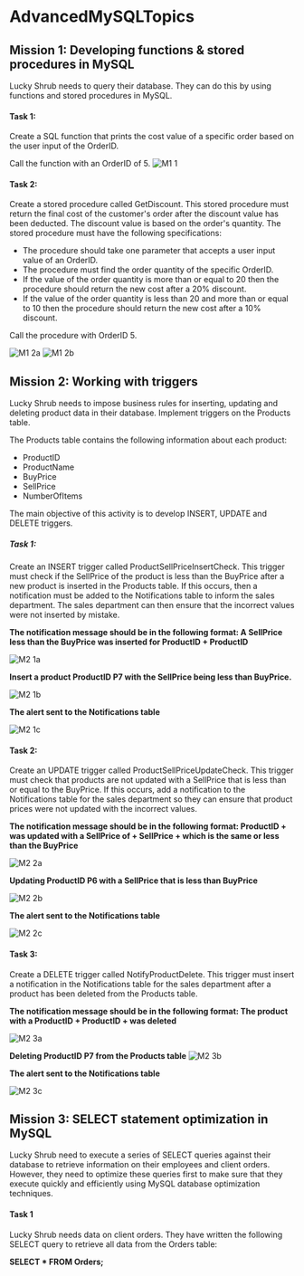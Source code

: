 # AdvancedMySQLTopics

## Mission 1: Developing functions & stored procedures in MySQL

Lucky Shrub needs to query their database. They can do this by using functions and stored procedures in MySQL.

#### Task 1:
Create a SQL function that prints the cost value of a specific order based on the user input of the OrderID. 

Call the function with an OrderID of 5.
![M1 1](https://user-images.githubusercontent.com/106580846/216032538-abdad9e8-84a9-499e-a4d4-709546eadb80.png)

#### Task 2:
Create a stored procedure called GetDiscount. This stored procedure must return the final cost of the customer's order after the discount value has been deducted. 
The discount value is based on the order's quantity. The stored procedure must have the following specifications: 
*	The procedure should take one parameter that accepts a user input value of an OrderID. 
*	The procedure must find the order quantity of the specific OrderID. 
*	If the value of the order quantity is more than or equal to 20 then the procedure should return the new cost after a 20% discount. 
*	If the value of the order quantity is less than 20 and more than or equal to 10 then the procedure should return the new cost after a 10% discount.

Call the procedure with OrderID 5.

![M1 2a](https://user-images.githubusercontent.com/106580846/216032765-4473a37d-d4e5-4a4b-b54f-2314ab7d068a.png)
![M1 2b](https://user-images.githubusercontent.com/106580846/216032803-d79d4ee9-c563-4ed8-8e18-4b7716b789f1.png)

## Mission 2: Working with triggers

Lucky Shrub needs to impose business rules for inserting, updating and deleting product data in their database. Implement triggers on the Products table.

The Products table contains the following information about each product:
*	ProductID
*	ProductName  
*	BuyPrice
*	SellPrice
*	NumberOfItems

The main objective of this activity is to develop INSERT, UPDATE and DELETE triggers.

##### Task 1:

Create an INSERT trigger called ProductSellPriceInsertCheck. This trigger must check if the SellPrice of the product is less than the BuyPrice after a new product is inserted in the Products table. If this occurs, then a notification must be added to the Notifications table to inform the sales department. The sales department can then ensure that the incorrect values were not inserted by mistake.

**The notification message should be in the following format: A SellPrice less than the BuyPrice was inserted for ProductID + ProductID**

![M2 1a](https://user-images.githubusercontent.com/106580846/216033369-c692bc57-b2f8-4c4c-85cd-3282bed002e2.png)

**Insert a product  ProductID P7 with the SellPrice being less than BuyPrice.**

![M2 1b](https://user-images.githubusercontent.com/106580846/216033422-ef6ee92b-4215-434c-9df6-5a27fcaac30f.png)

**The alert sent to the Notifications table**

![M2 1c](https://user-images.githubusercontent.com/106580846/216033454-bdcd9123-341c-4c9f-9b52-2f9390173db0.png)

#### Task 2:
Create an UPDATE trigger called ProductSellPriceUpdateCheck. This trigger must check that products are not updated with a SellPrice that is less than or equal to the BuyPrice. If this occurs, add a notification to the Notifications table for the sales department so they can ensure that product prices were not updated with the incorrect values. 

**The notification message should be in the following format: ProductID + was updated with a SellPrice of  + SellPrice + which is the same or less than the BuyPrice**

![M2 2a](https://user-images.githubusercontent.com/106580846/216034067-dcb5afbe-9ad6-4635-975e-2f9245e526bb.png)

**Updating  ProductID P6 with a SellPrice that is less than BuyPrice**

![M2 2b](https://user-images.githubusercontent.com/106580846/216034118-1fb07a25-095a-44ae-896d-0e965d9040c6.png)

**The alert sent to the Notifications table**

![M2 2c](https://user-images.githubusercontent.com/106580846/216034148-e57f77d0-ae0b-420c-9bb3-968d4c3ed242.png)

#### Task 3:
Create a DELETE trigger called NotifyProductDelete. This trigger must insert a notification in the Notifications table for the sales department after a product has been deleted from the Products table.

**The notification message should be in the following format: The product with a ProductID  + ProductID + was deleted**

![M2 3a](https://user-images.githubusercontent.com/106580846/216034560-b5e3c0f9-0279-433c-9a2f-8f21f9c3783d.png)

**Deleting  ProductID P7 from the Products table**
![M2 3b](https://user-images.githubusercontent.com/106580846/216034629-99d62e02-8394-401b-b4a1-884e422ed5f4.png)

**The alert sent to the Notifications table**

![M2 3c](https://user-images.githubusercontent.com/106580846/216034696-c4f47b56-12d4-42f9-8d10-f08b13d1e456.png)

## Mission 3: SELECT statement optimization in MySQL
Lucky Shrub need to execute a series of SELECT queries against their database to retrieve information on their employees and client orders. However, they need to optimize these queries first to make sure that they execute quickly and efficiently using MySQL database optimization techniques.

#### Task 1
Lucky Shrub needs data on client orders. They have written the following SELECT query to retrieve all data from the Orders table:

**SELECT * FROM Orders;**
